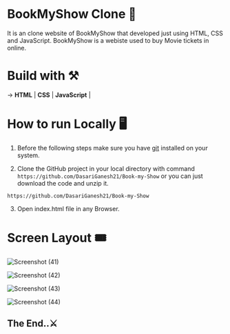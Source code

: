 # BookMyShow Clone 🎫

It is an clone website of BookMyShow that developed just using HTML, CSS and JavaScript. BookMyShow is a webiste used to buy Movie tickets in online.

# Build with ⚒️

-> **HTML** | **CSS** | **JavaScript** |

# How to run Locally 🖥️

1. Before the following steps make sure you have [git](https://git-scm.com/downloads) installed on your system.

2. Clone the GitHub project in your local directory with command `https://github.com/DasariGanesh21/Book-my-Show` or you can just download the code and unzip it.


```
https://github.com/DasariGanesh21/Book-my-Show
```


3. Open index.html file in any Browser.

# Screen Layout 🎟️

![Screenshot (41)](https://user-images.githubusercontent.com/101320198/192150986-a88e788a-135c-4660-b047-7e699bdbf7b6.png)

![Screenshot (42)](https://user-images.githubusercontent.com/101320198/192151023-586af7b8-1088-401d-948f-53b99d43f930.png)

![Screenshot (43)](https://user-images.githubusercontent.com/101320198/192150619-ec0dea40-841a-4476-8b02-1124f54d4ea4.png)

![Screenshot (44)](https://user-images.githubusercontent.com/101320198/192151026-542ff47d-f0b9-4189-b3b8-a206165c5565.png)


## The End..⚔️
